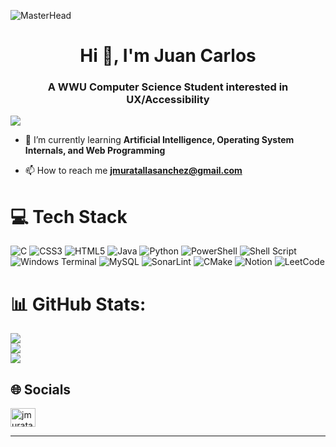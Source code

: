 ![MasterHead](https://user-images.githubusercontent.com/42115530/92640221-9728ca00-f2fa-11ea-8994-c72b26e937de.gif)
<h1 align="center">Hi 👋, I'm Juan Carlos</h1>
<h3 align="center">A WWU Computer Science Student interested in UX/Accessibility</h3>
<!-- Add gif or something later -->

[![](https://visitcount.itsvg.in/api?id=juanms23&icon=0&color=0)](https://visitcount.itsvg.in)

- 🌱 I’m currently learning **Artificial Intelligence, Operating System Internals, and Web Programming**

- 📫 How to reach me **jmuratallasanchez@gmail.com**


# 💻 Tech Stack
![C](https://img.shields.io/badge/c-%2300599C.svg?style=for-the-badge&logo=c&logoColor=white)
![CSS3](https://img.shields.io/badge/css3-%231572B6.svg?style=for-the-badge&logo=css3&logoColor=white)
![HTML5](https://img.shields.io/badge/html5-%23E34F26.svg?style=for-the-badge&logo=html5&logoColor=white)
![Java](https://img.shields.io/badge/java-%23ED8B00.svg?style=for-the-badge&logo=openjdk&logoColor=white)
![Python](https://img.shields.io/badge/python-3670A0?style=for-the-badge&logo=python&logoColor=ffdd54)
![PowerShell](https://img.shields.io/badge/PowerShell-%235391FE.svg?style=for-the-badge&logo=powershell&logoColor=white)
![Shell Script](https://img.shields.io/badge/shell_script-%23121011.svg?style=for-the-badge&logo=gnu-bash&logoColor=white)
![Windows Terminal](https://img.shields.io/badge/Windows%20Terminal-%234D4D4D.svg?style=for-the-badge&logo=windows-terminal&logoColor=white)
![MySQL](https://img.shields.io/badge/mysql-%2300000f.svg?style=for-the-badge&logo=mysql&logoColor=white)
![SonarLint](https://img.shields.io/badge/SonarLint-CB2029?style=for-the-badge&logo=SONARLINT&logoColor=white)
![CMake](https://img.shields.io/badge/CMake-%23008FBA.svg?style=for-the-badge&logo=cmake&logoColor=white)
![Notion](https://img.shields.io/badge/Notion-%23000000.svg?style=for-the-badge&logo=notion&logoColor=white)
![LeetCode](https://img.shields.io/badge/LeetCode-000000?style=for-the-badge&logo=LeetCode&logoColor=#d16c06)


# 📊 GitHub Stats:
![](https://github-readme-stats.vercel.app/api?username=juanms23&theme=dark&hide_border=false&include_all_commits=false&count_private=false)<br/>
![](https://github-readme-streak-stats.herokuapp.com/?user=juanms23&theme=dark&hide_border=false)<br/>
![](https://github-readme-stats.vercel.app/api/top-langs/?username=juanms23&theme=dark&hide_border=false&include_all_commits=false&count_private=false&layout=compact)


## 🌐 Socials
<p align="left">
<a href="https://linkedin.com/in/jmuratallasanchez" target="blank"><img align="center" src="https://raw.githubusercontent.com/rahuldkjain/github-profile-readme-generator/master/src/images/icons/Social/linked-in-alt.svg" alt="jmuratallasanchez" height="30" width="40" /></a>
</p>

---

<!-- Proudly created with GPRM ( https://gprm.itsvg.in ) -->
